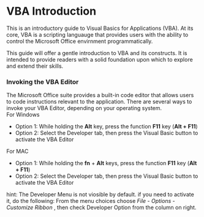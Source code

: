 # VBA Introduction
This is an introductory guide to Visual Basics for Applications (VBA). At its core, VBA is a scripting languauge that provides users with the ability to control the Microsoft Office envirnment programmatically.

This guide will offer a gentle introduction to VBA and its constructs. It is intended to provide readers with a solid foundation upon which to explore and extend their skills.

### Invoking the VBA Editor
The Microsoft Office suite provides a built-in code editor that allows users to code instructions relevant to the application. There are several ways to invoke your VBA Editor, depending on your operating system.<br>
For Windows
- Option 1: While holding the **Alt** key, press the function **F11** key (**Alt + F11**)
- Option 2: Select the Developer tab, then press the Visual Basic button to activate the VBA Editor

For MAC
- Option 1: While holding the **fn** + **Alt** keys, press the function **F11** key (**Alt + F11**)
- Option 2: Select the Developer tab, then press the Visual Basic button to activate the VBA Editor

hint: The Developer Menu is not viosible by default. if you need to activate it, do the following:
  From the menu choices choose *File* - *Options* - *Customize Ribbon* , then check Developer Option from the column on right. 


  
###
